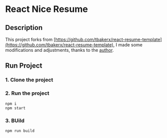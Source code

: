# React Nice Resume     


## Description
This project forks from [https://github.com/tbakerx/react-resume-template](https://github.com/tbakerx/react-resume-template), I made some modifications and adjustments, thanks to the [author](https://github.com/tbakerx).


## Run Project
### 1. Clone the project

### 2. Run the project
```shell
npm i
npm start
```

### 3. BUild
```shell
npm run build
```
